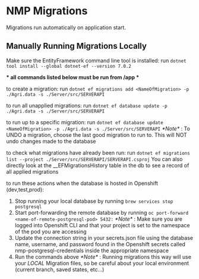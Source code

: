 # NMP Migrations

   Migrations run automatically on application start.
   
## Manually Running Migrations Locally

Make sure the EntityFramework command line tool is installed:
    run ```dotnet tool install --global dotnet-ef --version 7.0.2```

**\* all commands listed below must be run from /app \***

to create a migration:
   run ```dotnet ef migrations add <NameOfMigration> -p ./Agri.data -s ./Server/src/SERVERAPI```

to run all unapplied migrations:
   run ```dotnet ef database update -p ./Agri.data -s ./Server/src/SERVERAPI```

to run up to a specific migration:
   run ```dotnet ef database update <NameOfMigration> -p ./Agri.data -s ./Server/src/SERVERAPI```
    *\*Note\** : To UNDO a migration, choose the last good migration to run to. This will NOT undo changes made to the database

to check what migrations have already been run:
   run ```dotnet ef migrations list --project ./Server/src/SERVERAPI/SERVERAPI.csproj```
   You can also directly look at the __EFMigrationsHistory table in the db to see a record of all applied migrations

to run these actions when the database is hosted in Openshift (dev,test,prod):

   1. Stop running your local database by running ```brew services stop postgresql```
   2. Start port-forwarding the remote database by running ```oc port-forward <name-of-remote-postgresql-pod> 5432:```
      *\*Note\** : Make sure you are logged into Openshift CLI and that your project is set to the namespace of the pod you are accessing
   3. Update the connection string in your secrets.json file using the database name, username, and password found in the Openshift secrets called nmp-postgresql-credentials inside the appropriate namespace
   4. Run the commands above
      *\*Note\** : Running migrations this way will use your *LOCAL* Migration files, so be careful about your local environment (current branch, saved states, etc...)
